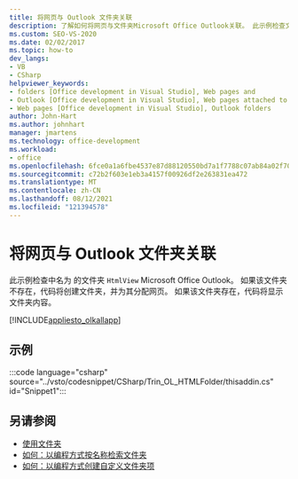 ```yaml
---
title: 将网页与 Outlook 文件夹关联
description: 了解如何将网页与文件夹Microsoft Office Outlook关联。 此示例检查文件夹中的名为 HtmlView 的文件夹Outlook。
ms.custom: SEO-VS-2020
ms.date: 02/02/2017
ms.topic: how-to
dev_langs:
- VB
- CSharp
helpviewer_keywords:
- folders [Office development in Visual Studio], Web pages and
- Outlook [Office development in Visual Studio], Web pages attached to folders
- Web pages [Office development in Visual Studio], Outlook folders
author: John-Hart
ms.author: johnhart
manager: jmartens
ms.technology: office-development
ms.workload:
- office
ms.openlocfilehash: 6fce0a1a6fbe4537e87d88120550bd7a1f7788c07ab84a02f70cb9514c3fac7e
ms.sourcegitcommit: c72b2f603e1eb3a4157f00926df2e263831ea472
ms.translationtype: MT
ms.contentlocale: zh-CN
ms.lasthandoff: 08/12/2021
ms.locfileid: "121394578"
---
```

# <a name="associate-a-web-page-with-an-outlook-folder"></a>将网页与 Outlook 文件夹关联

  此示例检查中名为 的文件夹 `HtmlView` Microsoft Office Outlook。 如果该文件夹不存在，代码将创建文件夹，并为其分配网页。 如果该文件夹存在，代码将显示文件夹内容。

 [!INCLUDE[appliesto_olkallapp](../vsto/includes/appliesto-olkallapp-md.md)]

## <a name="example"></a>示例
 :::code language="csharp" source="../vsto/codesnippet/CSharp/Trin_OL_HTMLFolder/thisaddin.cs" id="Snippet1":::

## <a name="see-also"></a>另请参阅
- [使用文件夹](../vsto/working-with-folders.md)
- [如何：以编程方式按名称检索文件夹](../vsto/how-to-programmatically-retrieve-a-folder-by-name.md)
- [如何：以编程方式创建自定义文件夹项](../vsto/how-to-programmatically-create-custom-folder-items.md)
